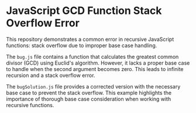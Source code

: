 # JavaScript GCD Function Stack Overflow Error

This repository demonstrates a common error in recursive JavaScript functions: stack overflow due to improper base case handling.

The `bug.js` file contains a function that calculates the greatest common divisor (GCD) using Euclid's algorithm.  However, it lacks a proper base case to handle when the second argument becomes zero. This leads to infinite recursion and a stack overflow error.

The `bugSolution.js` file provides a corrected version with the necessary base case to prevent the stack overflow.  This example highlights the importance of thorough base case consideration when working with recursive functions.
